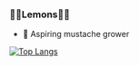 ### 🍋🍋Lemons🍋🍋
- 🌱 Aspiring mustache grower

[![Top Langs](https://github-readme-stats.vercel.app/api/top-langs/?username=joeldotdias&layout=compact&theme=tokyonight&title_color=0x005ACE&icon_color=0x005ACE)](https://github.com/joeldotdias/github-readme-stats&layout=compact)
